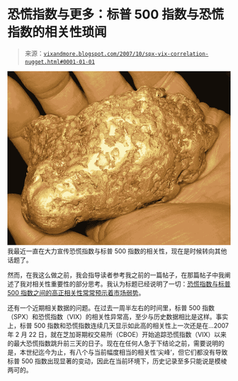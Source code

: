<!--yml

分类：未分类

日期：2024-05-18 18:57:56

-->

# 恐慌指数与更多：标普 500 指数与恐慌指数的相关性琐闻

> 来源：[`vixandmore.blogspot.com/2007/10/spx-vix-correlation-nugget.html#0001-01-01`](http://vixandmore.blogspot.com/2007/10/spx-vix-correlation-nugget.html#0001-01-01)

![](img/956317a1a06007f780ea8f09451e18f7.png)我最近一直在大力宣传恐慌指数与标普 500 指数的相关性，现在是时候转向其他话题了。

然而，在我这么做之前，我会指导读者参考我之前的一篇帖子，在那篇帖子中我阐述了我对相关性重要性的部分思考。我认为标题已经说明了一切：[恐慌指数与标普 500 指数之间的高正相关性常常预示着市场弱势](http://vixandmore.blogspot.com/2007/05/high-positive-correlation-between-vix.html)。

还有一个近期相关数据的问题。在过去一周半左右的时间里，标普 500 指数（SPX）和恐慌指数（VIX）的相关性异常高，至少与历史数据相比是这样。事实上，标普 500 指数和恐慌指数连续几天显示如此高的相关性上一次还是在…2007 年 2 月 22 日，就在芝加哥期权交易所（CBOE）开始追踪恐慌指数（VIX）以来的最大恐慌指数跳升前三天的日子。现在在任何人急于下结论之前，需要说明的是，本世纪迄今为止，有八个与当前幅度相当的相关性‘尖峰’，但它们都没有导致标普 500 指数出现显著的变动，因此在当前环境下，历史记录至多只能说是模棱两可的。
